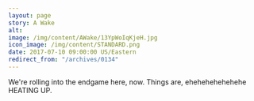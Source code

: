 ```yaml
---
layout: page
story: A Wake
alt:
image: /img/content/AWake/13YpWoIqKjeH.jpg
icon_image: /img/content/STANDARD.png
date: 2017-07-10 09:00:00 US/Eastern
redirect_from: "/archives/0134"
---
```

We're rolling into the endgame here, now. Things are, ehehehehehehehe HEATING UP.

